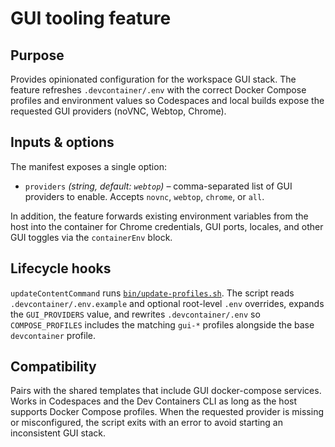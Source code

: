 # GUI tooling feature

## Purpose
Provides opinionated configuration for the workspace GUI stack. The feature refreshes `.devcontainer/.env` with the correct Docker Compose profiles and environment values so Codespaces and local builds expose the requested GUI providers (noVNC, Webtop, Chrome).

## Inputs & options
The manifest exposes a single option:

- `providers` *(string, default: `webtop`)* – comma-separated list of GUI providers to enable. Accepts `novnc`, `webtop`, `chrome`, or `all`.

In addition, the feature forwards existing environment variables from the host into the container for Chrome credentials, GUI ports, locales, and other GUI toggles via the `containerEnv` block.

## Lifecycle hooks
`updateContentCommand` runs [`bin/update-profiles.sh`](./scripts/update-profiles.sh). The script reads `.devcontainer/.env.example` and optional root-level `.env` overrides, expands the `GUI_PROVIDERS` value, and rewrites `.devcontainer/.env` so `COMPOSE_PROFILES` includes the matching `gui-*` profiles alongside the base `devcontainer` profile.

## Compatibility
Pairs with the shared templates that include GUI docker-compose services. Works in Codespaces and the Dev Containers CLI as long as the host supports Docker Compose profiles. When the requested provider is missing or misconfigured, the script exits with an error to avoid starting an inconsistent GUI stack.
